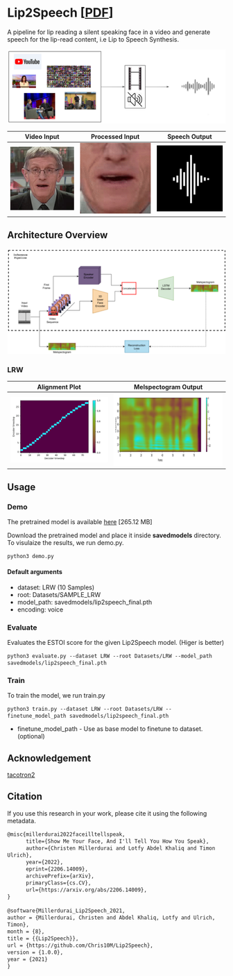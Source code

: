 # Lip2Speech [[PDF](Report.pdf)]

A pipeline for lip reading a silent speaking face in a video and generate speech for the lip-read content, i.e Lip to Speech Synthesis.

<p align="center">
<img src="images/overview.png" alt="overview" width="600"/></br>
</p>


Video Input                      |  Processed Input          |  Speech Output 
:-------------------------:|:-------------------------:|:-------------------------:
![](images/face.gif)       |  ![](images/mouth.gif)    |  ![](images/wav.gif)


## Architecture Overview

<p align="center">
<img src="images/method_overview.png" alt="method" width="600"/></br>
</p>

### LRW 
Alignment Plot                      |  Melspectogram Output          
:-------------------------:|:-------------------------:|
![](images/attention.png)       |  ![](images/meloutput.png)  


## Usage

### Demo

The pretrained model is available [here](https://www.mediafire.com/file/evktjxytts2t72c/lip2speech_final.pth/file) [265.12 MB]

Download the pretrained model and place it inside **savedmodels** directory. To visulaize the results,  we run demo.py.

```
python3 demo.py
``` 

#### Default arguments

* dataset: LRW (10 Samples)
* root: Datasets/SAMPLE_LRW
* model_path: savedmodels/lip2speech_final.pth
* encoding: voice


### Evaluate 

Evaluates the ESTOI score for the given Lip2Speech model. (Higer is better)

```
python3 evaluate.py --dataset LRW --root Datasets/LRW --model_path savedmodels/lip2speech_final.pth
```


### Train

To train the model, we run train.py

```
python3 train.py --dataset LRW --root Datasets/LRW --finetune_model_path savedmodels/lip2speech_final.pth
```

* finetune_model_path - Use as base model to finetune to dataset. (optional)



## Acknowledgement

[tacotron2](https://github.com/NVIDIA/tacotron2)


## Citation
If you use this research in your work, please cite it using the following metadata.
```
@misc{millerdurai2022faceilltellspeak,
      title={Show Me Your Face, And I'll Tell You How You Speak}, 
      author={Christen Millerdurai and Lotfy Abdel Khaliq and Timon Ulrich},
      year={2022},
      eprint={2206.14009},
      archivePrefix={arXiv},
      primaryClass={cs.CV},
      url={https://arxiv.org/abs/2206.14009}, 
}

@software{Millerdurai_Lip2Speech_2021,
author = {Millerdurai, Christen and Abdel Khaliq, Lotfy and Ulrich, Timon},
month = {8},
title = {{Lip2Speech}},
url = {https://github.com/Chris10M/Lip2Speech},
version = {1.0.0},
year = {2021}
}
```
